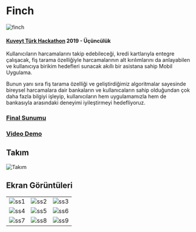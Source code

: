 # Finch
![finch](https://github.com/bayneri/finch/blob/master/assets/logo_text.png)
#### [Kuveyt Türk Hackathon](http://www.kt-invent.com.tr) 2019 - Üçüncülük
Kullanıcıların harcamalarını takip edebileceği, kredi kartlarıyla entegre çalışacak, fiş tarama özelliğiyle harcamalarının alt kırılımlarını da anlayabilen ve kullanıcıya birikim hedefleri sunacak akıllı bir asistana sahip Mobil Uygulama.

Bunun yanı sıra fiş tarama özelliği ve geliştirdiğimiz algoritmalar sayesinde bireysel harcamalara dair bankaların ve kullanıcaların sahip olduğundan çok daha fazla bilgiyi işleyip, kullanıcıların hem uygulamamızla hem de bankasıyla arasındaki deneyimi iyileştirmeyi hedefliyoruz.

### [Final Sunumu](https://github.com/bayneri/finch/blob/master/assets/presentation.pdf)
### [Video Demo](https://www.youtube.com/watch?v=vZneJ75OdUA&feature=youtu.be)

## Takım
![Takım](https://github.com/bayneri/finch/blob/master/assets/team.jpg)

## Ekran Görüntüleri
||||
:-------------------------:|:-------------------------:|:-------------------------:
![ss1](https://github.com/bayneri/finch/blob/master/assets/ss_1.png) | ![ss2](https://github.com/bayneri/finch/blob/master/assets/ss_2.png) | ![ss3](https://github.com/bayneri/finch/blob/master/assets/ss_3.png)
![ss4](https://github.com/bayneri/finch/blob/master/assets/ss_4.png) | ![ss5](https://github.com/bayneri/finch/blob/master/assets/ss_5.png) | ![ss6](https://github.com/bayneri/finch/blob/master/assets/ss_6.png)
![ss7](https://github.com/bayneri/finch/blob/master/assets/ss_7.png) | ![ss8](https://github.com/bayneri/finch/blob/master/assets/ss_8.png) | ![ss9](https://github.com/bayneri/finch/blob/master/assets/ss_9.png)
